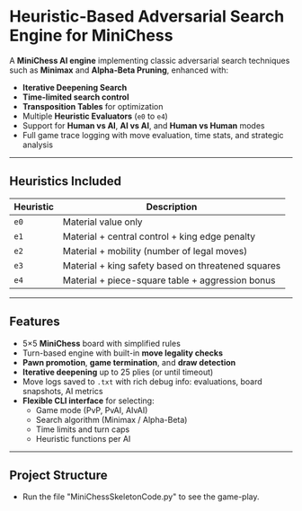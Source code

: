 # Heuristic-Based Adversarial Search Engine for MiniChess

A **MiniChess AI engine** implementing classic adversarial search techniques such as **Minimax** and **Alpha-Beta Pruning**, enhanced with:

- **Iterative Deepening Search**
- **Time-limited search control**
- **Transposition Tables** for optimization
- Multiple **Heuristic Evaluators** (`e0` to `e4`)
- Support for **Human vs AI**, **AI vs AI**, and **Human vs Human** modes
- Full game trace logging with move evaluation, time stats, and strategic analysis

---

## Heuristics Included

| Heuristic | Description |
|----------|-------------|
| `e0` | Material value only |
| `e1` | Material + central control + king edge penalty |
| `e2` | Material + mobility (number of legal moves) |
| `e3` | Material + king safety based on threatened squares |
| `e4` | Material + piece-square table + aggression bonus |

---

## Features

- 5×5 **MiniChess** board with simplified rules
- Turn-based engine with built-in **move legality checks**
- **Pawn promotion**, **game termination**, and **draw detection**
- **Iterative deepening** up to 25 plies (or until timeout)
- Move logs saved to `.txt` with rich debug info: evaluations, board snapshots, AI metrics
- **Flexible CLI interface** for selecting:
  - Game mode (PvP, PvAI, AIvAI)
  - Search algorithm (Minimax / Alpha-Beta)
  - Time limits and turn caps
  - Heuristic functions per AI

---

## Project Structure
- Run the file "MiniChessSkeletonCode.py" to see the game-play.
